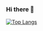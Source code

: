 ### Hi there 👋

[![Top Langs](https://github-readme-stats.vercel.app/api/top-langs/?username=victorrschmidt&layout=compact)](https://github.com/anuraghazra/github-readme-stats)
